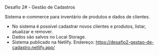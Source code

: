 Desafio 2# - Gestão de Cadastros

Sistema e-commerce para inventário de produtos e dados de clientes.

- No sistema é possível cadastrar novos clientes e produtos, listar, atualizar e remover.
- Dados são salvos no Local Storage.
- Sistema publicado na Netlify. Endereço: https://desafio2-gestao-de-cadastro.netlify.app/
